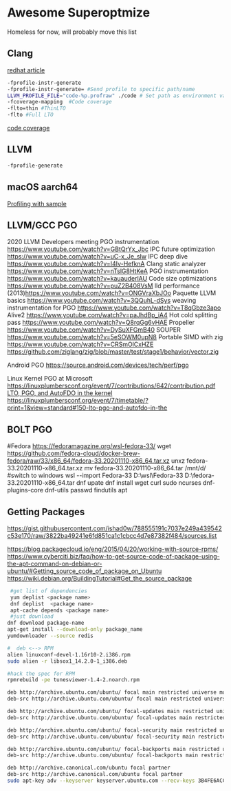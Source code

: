 # Awesome Superoptmize

Homeless for now, will probably move this list


## Clang
[redhat article](https://developers.redhat.com/blog/2020/07/06/profile-guided-optimization-in-clang-dealing-with-modified-sources/)
```bash
-fprofile-instr-generate
-fprofile-instr-generate= #Send profile to specific path/name
LLVM_PROFILE_FILE="code-%p.profraw" ./code # Set path as environment variable
-fcoverage-mapping  #Code coverage
-flto=thin #ThinLTO
-flto #Full LTO
```
[code coverage](https://clang.llvm.org/docs/SourceBasedCodeCoverage.html#compiling-with-coverage-enabled)

## LLVM
```bash
-fprofile-generate
```



## macOS aarch64
[Profiling with sample](https://gist.github.com/loderunner/36724cc9ee8db66db305)


## LLVM/GCC PGO

2020 LLVM Developers meeting
PGO instrumentation https://www.youtube.com/watch?v=GBtQrYx_Jbc
IPC future optimization https://www.youtube.com/watch?v=uC-x_Je_sIw
IPC deep dive https://www.youtube.com/watch?v=I4Iv-HefknA
Clang static analyzer https://www.youtube.com/watch?v=nTslG8HtKeA
PGO instrumentation https://www.youtube.com/watch?v=kauauderlAU
Code size optimizations https://www.youtube.com/watch?v=puZ2B408VsM
lld performance (2013)https://www.youtube.com/watch?v=ONGVraXbJOo
Paquette LLVM basics https://www.youtube.com/watch?v=3QQuhL-dSys
weaving instrumentation for PGO https://www.youtube.com/watch?v=T8qGbze3apo
Alive2 https://www.youtube.com/watch?v=paJhdBp_iA4
Hot cold splitting pass https://www.youtube.com/watch?v=Q8rqGg6vHAE
Propeller https://www.youtube.com/watch?v=DySuXFGmB40
SOUPER https://www.youtube.com/watch?v=5eSOWM0upN8
Portable SIMD with zig https://www.youtube.com/watch?v=CRSmOlCxHZE
https://github.com/ziglang/zig/blob/master/test/stage1/behavior/vector.zig

Android PGO
https://source.android.com/devices/tech/perf/pgo


Linux Kernel PGO at Microsoft
https://linuxplumbersconf.org/event/7/contributions/642/contribution.pdf
[LTO, PGO, and AutoFDO in the kernel](https://www.youtube.com/watch?v=FFjV9f_Ub9o&t=3780s)
https://linuxplumbersconf.org/event/7/timetable/?print=1&view=standard#150-lto-pgo-and-autofdo-in-the

## BOLT PGO


#Fedora
https://fedoramagazine.org/wsl-fedora-33/
wget https://github.com/fedora-cloud/docker-brew-fedora/raw/33/x86_64/fedora-33.20201110-x86_64.tar.xz
unxz fedora-33.20201110-x86_64.tar.xz
mv fedora-33.20201110-x86_64.tar /mnt/d/
#switch to windows
 wsl --import Fedora-33 D:\wsl\Fedora-33  D:\fedora-33.20201110-x86_64.tar
 dnf upate 
dnf install wget curl sudo ncurses dnf-plugins-core dnf-utils passwd findutils apt

## Getting Packages
https://gist.githubusercontent.com/ishad0w/788555191c7037e249a439542c53e170/raw/3822ba49241e6fd851ca1c1cbcc4d7e87382f484/sources.list



https://blog.packagecloud.io/eng/2015/04/20/working-with-source-rpms/
https://www.cyberciti.biz/faq/how-to-get-source-code-of-package-using-the-apt-command-on-debian-or-ubuntu/#Getting_source_code_of_package_on_Ubuntu
https://wiki.debian.org/BuildingTutorial#Get_the_source_package

```bash
 #get list of dependencies
 yum deplist <package name>
 dnf deplist  <package name>
 apt-cache depends <package name>
 #just download
dnf download package-name
apt-get install --download-only package_name
yumdownloader --source redis
```

```bash
#  deb <--> RPM
alien linuxconf-devel-1.16r10-2.i386.rpm
sudo alien -r libsox1_14.2.0-1_i386.deb

#hack the spec for RPM
rpmrebuild -pe tunesviewer-1.4-2.noarch.rpm
```

```bash
deb http://archive.ubuntu.com/ubuntu/ focal main restricted universe multiverse
deb-src http://archive.ubuntu.com/ubuntu/ focal main restricted universe multiverse

deb http://archive.ubuntu.com/ubuntu/ focal-updates main restricted universe multiverse
deb-src http://archive.ubuntu.com/ubuntu/ focal-updates main restricted universe multiverse

deb http://archive.ubuntu.com/ubuntu/ focal-security main restricted universe multiverse
deb-src http://archive.ubuntu.com/ubuntu/ focal-security main restricted universe multiverse

deb http://archive.ubuntu.com/ubuntu/ focal-backports main restricted universe multiverse
deb-src http://archive.ubuntu.com/ubuntu/ focal-backports main restricted universe multiverse

deb http://archive.canonical.com/ubuntu focal partner
deb-src http://archive.canonical.com/ubuntu focal partner
sudo apt-key adv --keyserver keyserver.ubuntu.com --recv-keys 3B4FE6ACC0B21F32

```



